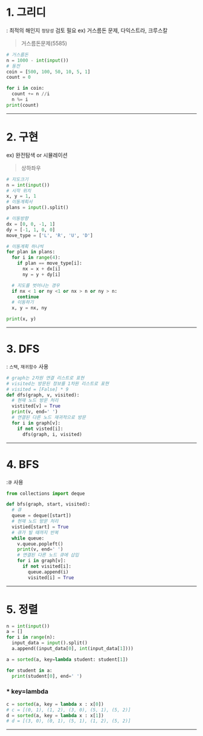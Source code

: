 # 1. 그리디
: 최적의 해인지 `정당성` 검토 필요
ex) 거스름돈 문제, 다익스트라, 크루스칼

> 거스름돈문제(5585)

```python
# 거스름돈
n = 1000 - int(input())
# 동전
coin = [500, 100, 50, 10, 5, 1]
count = 0

for i in coin:
  count += n //i
  n %= i
print(count)
```

---

# 2. 구현
ex) 완전탐색 or 시뮬레이션

> 상하좌우

```python
# 지도크기
n = int(input())
# 시작 위치
x, y = 1, 1
# 이동계획서
plans = input().split()

# 이동방향
dx = [0, 0, -1, 1]
dy = [-1, 1, 0, 0]
move_type = ['L', 'R', 'U', 'D']

# 이동계획 하나씩
for plan in plans:
  for i in range(4):
    if plan == move_type[i]:
      nx = x + dx[i] 
      ny = y + dy[i]

  # 지도를 벗어나는 경우
  if nx < 1 or ny <1 or nx > n or ny > n:
    continue
  # 이동하기
  x, y = nx, ny

print(x, y)
```

---

# 3. DFS
: `스택`, `재귀함수` 사용

```python
# graph는 2차원 연결 리스트로 표현
# visited는 방문된 정보를 1차원 리스트로 표현
# visited = [False] * 9
def dfs(graph, v, visited):
  # 현재 노드 방문 처리
  vistited[v] = True
  print(v, end=' ')
  # 연결된 다른 노드 재귀적으로 방문
  for i in graph[v]:
    if not visted[i]:
      dfs(graph, i, visited)
```

---


# 4. BFS
:`큐` 사용

```python
from collections import deque

def bfs(graph, start, visited):
  # 큐
  queue = deque([start])
  # 현재 노드 방문 처리
  vistied[start] = True
  # 큐가 빌 때까지 반복
  while queue:
    v.queue.popleft()
    print(v, end=' ')
    # 연결된 다른 노드 큐에 삽입
    for i in graph[v]:
      if not visited[i]:
        queue.append(i)
        visited[i] = True
```

---

# 5. 정렬

```python
n = int(input())
a = []
for i in range(n):
  input_data = input().split()
  a.append((input_data[0], int(input_data[1])))

a = sorted(a, key=lambda student: student[1])

for student in a:
  print(student[0], end=' ')
```

### * key=lambda

```python
c = sorted(a, key = lambda x : x[0])
# c = [(0, 1), (1, 2), (3, 0), (5, 1), (5, 2)]
d = sorted(a, key = lambda x : x[1])
# d = [(3, 0), (0, 1), (5, 1), (1, 2), (5, 2)]
```

---
